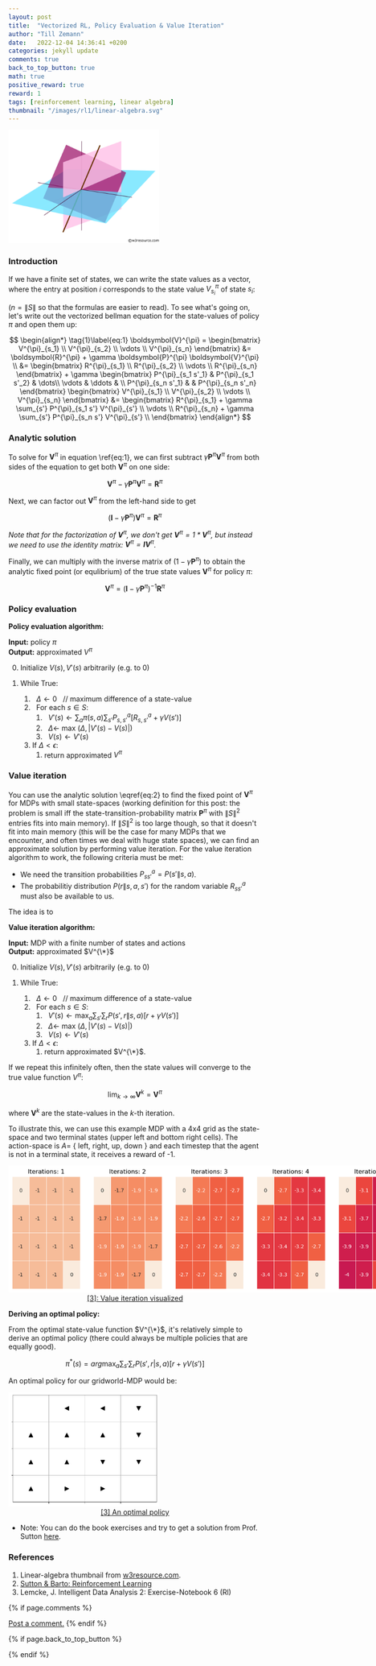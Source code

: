 ```yaml
---
layout: post
title:  "Vectorized RL, Policy Evaluation & Value Iteration"
author: "Till Zemann"
date:   2022-12-04 14:36:41 +0200
categories: jekyll update
comments: true
back_to_top_button: true
math: true
positive_reward: true
reward: 1
tags: [reinforcement learning, linear algebra]
thumbnail: "/images/rl1/linear-algebra.svg"
---
```


<!-- for multiple tags use a list: [hello1, hello2] -->

<!--
### Contents
* TOC
{:toc}
-->

<!--
TODO:
- add image links to References
-->
<div class="img-block" style="width: 300px;">
    <img src="/images/rl1/linear-algebra.svg"/>
</div>

### Introduction

If we have a finite set of states, we can write the state values as a vector, where the entry at position $i$ corresponds to the state value $V^{\pi}_{s_i}$ of state $s_i$:

($n = \|S\|$ so that the formulas are easier to read).
To see what's going on, let's write out the vectorized bellman equation for the state-values of policy $\pi$ and open them up:

$$
\begin{align*} \tag{1}\label{eq:1}
\boldsymbol{V}^{\pi} = \begin{bmatrix} V^{\pi}_{s_1} \\ V^{\pi}_{s_2} \\ \vdots \\ V^{\pi}_{s_n} \end{bmatrix} 
&=
\boldsymbol{R}^{\pi} + \gamma \boldsymbol{P}^{\pi} \boldsymbol{V}^{\pi} \\
&= \begin{bmatrix} R^{\pi}_{s_1} \\ R^{\pi}_{s_2} \\ \vdots \\ R^{\pi}_{s_n} \end{bmatrix} + \gamma 
\begin{bmatrix} 
    P^{\pi}_{s_1 s'_1} & P^{\pi}_{s_1 s'_2} & \dots\\
    \vdots & \ddots & \\
    P^{\pi}_{s_n s'_1} &        & P^{\pi}_{s_n s'_n}
\end{bmatrix}
\begin{bmatrix} V^{\pi}_{s_1} \\ V^{\pi}_{s_2} \\ \vdots \\ V^{\pi}_{s_n} \end{bmatrix}
&=
\begin{bmatrix} 
	R^{\pi}_{s_1} + \gamma \sum_{s'} P^{\pi}_{s_1 s'} V^{\pi}_{s'} \\
    \vdots \\
    R^{\pi}_{s_n} + \gamma \sum_{s'} P^{\pi}_{s_n s'} V^{\pi}_{s'} \\
\end{bmatrix}
\end{align*}
$$

### Analytic solution

<!-- Chat-GPT -->
To solve for $\boldsymbol{V}^{\pi}$ in equation \ref{eq:1}, we can first subtract $\gamma \boldsymbol{P}^{\pi} \boldsymbol{V}^{\pi}$ from both sides of the equation to get both $\boldsymbol{V}^{\pi}$ on one side:

$$\boldsymbol{V}^{\pi} - \gamma \boldsymbol{P}^{\pi} \boldsymbol{V}^{\pi} = \boldsymbol{R}^{\pi}$$

Next, we can factor out $\boldsymbol{V}^{\pi}$ from the left-hand side to get

$$(\boldsymbol{I} - \gamma \boldsymbol{P}^{\pi}) \boldsymbol{V}^{\pi} = \boldsymbol{R}^{\pi}$$

<em>Note that for the factorization of $\boldsymbol{V}^{\pi}$, we don't get $\boldsymbol{V}^{\pi} = 1 * \boldsymbol{V}^{\pi}$, but instead we need to use the identity matrix: $\boldsymbol{V}^{\pi} = \boldsymbol{I} \boldsymbol{V}^{\pi}$. </em>

Finally, we can multiply with the inverse matrix of $(1 - \gamma \boldsymbol{P}^{\pi})$ to obtain the analytic fixed point (or equlibrium) of the true state values $\boldsymbol{V}^{\pi}$ for policy $\pi$:

$$
\begin{equation} \tag{2}\label{eq:2}
\boldsymbol{V}^{\pi} = (\boldsymbol{I} - \gamma \boldsymbol{P}^{\pi})^{-1} \boldsymbol{R}^{\pi}
\end{equation}
$$


### Policy evaluation


__Policy evaluation algorithm:__

__Input:__ policy $\pi$ <br>
__Output:__ approximated $V^{\pi}$

0. Initialize $V(s), V'(s)$ arbitrarily (e.g. to 0) 

1. While True:<br>
	1. &nbsp; $\Delta \leftarrow 0$ &nbsp; // maximum difference of a state-value <br>
	2. &nbsp; For each $s \in S$:<br>
		1. &nbsp; $V'(s) \leftarrow \sum_{a} \pi(s,a) \sum_{s'} P_{s,s'}^{a}[R_{s,s'}^{a} + \gamma V(s')]$<br>
		2. &nbsp; $\Delta \leftarrow$ max $(\Delta, \vert V'(s)-V(s)\vert)$<br>
		3. &nbsp; $V(s) \leftarrow V'(s)$
	3. If $\Delta < \epsilon$:
		1. return approximated $V^{\pi}$



### Value iteration

You can use the analytic solution \eqref{eq:2} to find the fixed point of $\boldsymbol{V}^\pi$ for MDPs with small state-spaces (working definition for this post: the problem is small iff the state-transition-probability matrix $\boldsymbol{P}^\pi$ with $\|S\|^2$ entries fits into main memory). If $\|S\|^2$ is too large though, so that it doesn't fit into main memory (this will be the case for many MDPs that we encounter, and often times we deal with huge state spaces), we can find an approximate solution by performing value iteration.
For the value iteration algorithm to work, the following criteria must be met:
- We need the transition probabilities $P^a_{ss'} = P(s'\|s,a)$.
- The probabilitiy distribution $P(r\|s,a,s')$ for the random variable $R^a_{ss'}$ must also be available to us.

The idea is to 

__Value iteration algorithm:__

__Input:__ MDP with a finite number of states and actions <br>
__Output:__ approximated $V^{\*}$

0. Initialize $V(s), V'(s)$ arbitrarily (e.g. to 0) 

1. While True:<br>
	1. &nbsp; $\Delta \leftarrow 0$ &nbsp; // maximum difference of a state-value <br>
	2. &nbsp; For each $s \in S$:<br>
		1. &nbsp; $V'(s) \leftarrow \max_{a} \sum_{s'}\sum_{r} P(s',r \| s,a) [r + \gamma V(s')]$<br>
		2. &nbsp; $\Delta \leftarrow$ max $(\Delta, \vert V'(s)-V(s)\vert)$<br>
		3. &nbsp; $V(s) \leftarrow V'(s)$
	3. If $\Delta < \epsilon$:
		1. return approximated $V^{\*}$.

If we repeat this infinitely often, then the state values will converge to the true value function $V^{\pi}$:

$$
\lim_{k \to \infty} \boldsymbol{V}^{k} = \boldsymbol{V}^{\pi}
$$

where $\boldsymbol{V}^{k}$ are the state-values in the $k$-th iteration.


To illustrate this, we can use this example MDP with a 4x4 grid as the state-space and two terminal states (upper left and bottom right cells). The action-space is $A=$ { $\text{left, right, up, down}$ } and each timestep that the agent is not in a terminal state, it receives a reward of -1. 

<!-- Value iteration image-->
<div class="img-block" style="width: 800px;">
    <img src="/images/rl1/value_iteration.png"/>
</div>
<center><a href="#references">
[3]: Value iteration visualized
</a></center>

__Deriving an optimal policy:__

From the optimal state-value function $V^{\*}$, it's relatively simple to derive an optimal policy (there could always be multiple policies that are equally good).

$$
\pi^{*}(s) = arg\max_{a} \sum_{s'}\sum_{r} P(s',r | s,a) [r + \gamma V(s')]
$$

An optimal policy for our gridworld-MDP would be:
<!-- Optimal policy image-->
<div class="img-block" style="width: 300px;">
    <img src="/images/rl1/optimal_policy.png"/>
</div>
<center><a href="#references">
[3] An optimal policy
</a></center>

<!--
Consider the following Markov reward process with 4 states. The transition probabilities $P^a_{ss'} = P(S_{t+1}=s'\|s_t,a_t)$ are written on the edges.

<svg width="800" height="250" version="1.1" xmlns="http://www.w3.org/2000/svg">
	<ellipse stroke="black" stroke-width="1" fill="none" cx="292.5" cy="52.5" rx="30" ry="30"/>
	<text x="283.5" y="58.5" font-family="Times New Roman" font-size="20">s&#8321;</text>
	<ellipse stroke="black" stroke-width="1" fill="none" cx="292.5" cy="185.5" rx="30" ry="30"/>
	<text x="283.5" y="191.5" font-family="Times New Roman" font-size="20">s&#8322;</text>
	<ellipse stroke="black" stroke-width="1" fill="none" cx="457.5" cy="52.5" rx="30" ry="30"/>
	<text x="448.5" y="58.5" font-family="Times New Roman" font-size="20">s&#8323;</text>
	<ellipse stroke="black" stroke-width="1" fill="none" cx="457.5" cy="185.5" rx="30" ry="30"/>
	<text x="448.5" y="191.5" font-family="Times New Roman" font-size="20">s&#8324;</text>
	<polygon stroke="black" stroke-width="1" points="315.857,166.673 434.143,71.327"/>
	<polygon fill="black" stroke-width="1" points="434.143,71.327 424.777,72.455 431.052,80.24"/>
	<text x="380.5" y="139.5" font-family="Times New Roman" font-size="20">0.4</text>
	<polygon stroke="black" stroke-width="1" points="427.5,52.5 322.5,52.5"/>
	<polygon fill="black" stroke-width="1" points="322.5,52.5 330.5,57.5 330.5,47.5"/>
	<text x="359.5" y="43.5" font-family="Times New Roman" font-size="20">0.5</text>
	<path stroke="black" stroke-width="1" fill="none" d="M 268.188,202.875 A 22.5,22.5 0 1 1 263.92,176.771"/>
	<text x="186.5" y="204.5" font-family="Times New Roman" font-size="20">0.6</text>
	<polygon fill="black" stroke-width="1" points="263.92,176.771 259.022,168.709 254.526,177.641"/>
	<polygon stroke="black" stroke-width="1" points="457.5,82.5 457.5,155.5"/>
	<polygon fill="black" stroke-width="1" points="457.5,155.5 462.5,147.5 452.5,147.5"/>
	<text x="420.5" y="125.5" font-family="Times New Roman" font-size="20">0.5</text>
	<path stroke="black" stroke-width="1" fill="none" d="M 484.297,172.275 A 22.5,22.5 0 1 1 484.297,198.725"/>
	<text x="530.5" y="191.5" font-family="Times New Roman" font-size="20">1</text>
	<polygon fill="black" stroke-width="1" points="484.297,198.725 487.83,207.473 493.708,199.382"/>
	<polygon stroke="black" stroke-width="1" points="292.5,82.5 292.5,155.5"/>
	<polygon fill="black" stroke-width="1" points="292.5,155.5 297.5,147.5 287.5,147.5"/>
	<text x="274.5" y="125.5" font-family="Times New Roman" font-size="20">1</text>
</svg>

(...)

### Optimal policy

A policy $\pi$ is better than policy $\pi'$ if $V^\pi(s) > V^{\pi'}(s)$.

For every MDP, there exists at least one optimal policy $\pi\*$ (but could be multiple $\pi\*$ that are equally good) that is better or equal to all other policies. 
All optimal policies share the same value function:

$$
V^{*}(s) = V^{\pi*}(s) = \max_\pi V^{\pi}(s) = \max_a \left[ R_s^a + \gamma \sum_{s'} \left[ P^a_{ss'} V^{*}(s') \right] \right]
$$
-->






<!-- In-Text Citing -->
<!-- 

Referencing equations:
$$
\begin{equation} \tag{1}\label{eq:1}
x=y
\end{equation}
$$
I reference equation \eqref{eq:1}


You can...
- use bullet points
1. use
2. ordered
3. lists

-- Math --
$\hat{s} = \frac{1}{n-1} \sum_{i=1}^{n} (x_i - \mu)^2$ 

-- Images --
<div class="img-block" style="width: 800px;">
    <img src="/images/lofi_art.png"/>
    <span><strong>Fig 1.1.</strong> Agent and Environment interactions</span>
</div>

-- Links --
[(k-fold) Cross-Validation](https://scikit-learn.org/stable/modules/cross_validation.html)

```c
for(int i=0; i<comm_sz; i++){
	print("%d\n", i);
}
```

<div class="output">
result: 42
</div>

{% highlight python %}
@jit
def f(x)
    print("hi")
# does cool stuff
{% endhighlight %}

-- Highlights --
AAABC `ASDF` __some bold text__

-- Colors --
The <strong style="color: #1E72E7">joint distribution</strong> of $X$ and $Y$ is written as $P(X, Y)$.
The <strong style="color: #ED412D">marginal distribution</strong> on the other hand can be written out as a table.
-->

- Note: You can do the book exercises and try to get a solution from Prof. Sutton [here](http://incompleteideas.net/book/solutions-1st.html).

### References

1. Linear-algebra thumbnail from [w3resource.com][linear-algebra-img].
2. [Sutton & Barto: Reinforcement Learning][sab]
3. Lemcke, J. Intelligent Data Analysis 2: Exercise-Notebook 6 (Rl)

<!-- Ressources -->
[RESSOURCE]: LINK
[linear-algebra-img]: https://www.w3resource.com/python-exercises/numpy/linear-algebra/index.php
[sab]: http://incompleteideas.net/book/the-book-2nd.html

<!-- Optional Comment Section-->
{% if page.comments %}
<p class="vspace"></p>
<a class="commentlink" role="button" href="/comments/">Post a comment.</a> <!-- role="button"  -->
{% endif %}

<!-- Optional Back to Top Button -->
{% if page.back_to_top_button %}
<script src="https://unpkg.com/vanilla-back-to-top@7.2.1/dist/vanilla-back-to-top.min.js"></script>
<script>addBackToTop({
  diameter: 40,
  backgroundColor: 'rgb(255, 255, 255, 0.7)', /* 30,144,255, 0.7 */
  textColor: '#4a4946'
})</script>
{% endif %}
